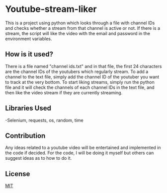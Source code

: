 # Youtube-stream-liker

This is a project using python which looks through a file with channel IDs and checks whether a stream from that channel is active or not. If there is a stream, the script will like the video with the email and password in the environment variables.

## How is it used?

There is a file named "channel ids.txt" and in that file, the first 24 characters are the channel IDs of the youtubers which regularly stream.
To add a channel to the text file, simply add the channel ID of the youtuber you want to track at the very bottom.
To start liking streams, simply run the python file and it will check the channels of each channel IDs in the text file, and then like the video stream if they are currently streaming.

## Libraries Used

-Selenium, requests, os, random, time

## Contribution

Any ideas related to a youtube video will be entertained and implemented in the code if decided. For the code, I will be doing it myself but others can suggest ideas as to how to do it.

## License


[MIT](https://choosealicense.com/licenses/mit/)
